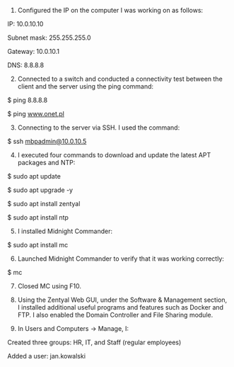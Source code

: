 1. Configured the IP on the computer I was working on as follows:
  
  IP: 10.0.10.10
  
  Subnet mask: 255.255.255.0
  
  Gateway: 10.0.10.1
  
  DNS: 8.8.8.8


2. Connected to a switch and conducted a connectivity test between the client and the server using the ping command:

  $ ping 8.8.8.8
  
  $ ping www.onet.pl


3. Connecting to the server via SSH.
I used the command:

  $ ssh mbpadmin@10.0.10.5


4. I executed four commands to download and update the latest APT packages and NTP:

  $ sudo apt update
  
  $ sudo apt upgrade -y
  
  $ sudo apt install zentyal
  
  $ sudo apt install ntp


5. I installed Midnight Commander:

  $ sudo apt install mc
  

6. Launched Midnight Commander to verify that it was working correctly:

  $ mc


7. Closed MC using F10.


8. Using the Zentyal Web GUI, under the Software & Management section, I installed additional useful programs and features such as Docker and FTP. I also enabled the Domain Controller and File Sharing module.


9. In Users and Computers → Manage, I:

  Created three groups: HR, IT, and Staff (regular employees)
  
  Added a user: jan.kowalski
